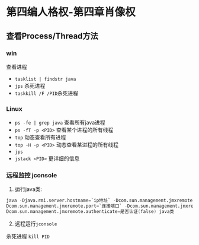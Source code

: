 # 第四编人格权-第四章肖像权


## 查看Process/Thread方法
### win
查看进程
- `tasklist | findstr java`
- `jps`
杀死进程
- `taskkill /F /PID`杀死进程

### Linux
- `ps -fe | grep java` 查看所有java进程
- `ps -fT -p <PID>` 查看某个进程的所有线程
- `top` 动态查看所有进程
- `top -H -p <PID>` 动态查看某进程的所有线程
- `jps`
- `jstack <PID>` 更详细的信息

### 远程监控 jconsole
1. 运行java类:
```s
java -Djava.rmi.server.hostname=`ip地址` -Dcom.sun.management.jmxremote -
Dcom.sun.management.jmxremote.port=`连接端口` -Dcom.sun.management.jmxremote.ssl=是否安全连接(false) -
Dcom.sun.management.jmxremote.authenticate=是否认证(false) java类
```
2. 远程运行`jconsole`

杀死进程
`kill PID`